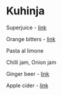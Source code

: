 # Kuhinja

Superjuice - [link](https://www.kevinkos.com/post/how-to-get-8x-as-much-juice-from-one-citrus)

Orange bitters - [link](https://www.seriouseats.com/how-to-make-your-own-orange-bitters-recipe)

Pasta al limone

Chilli jam, Onion jam

Ginger beer - [link](https://thehappypear.ie/plant-based-and-vegan-recipes/naturally-fermented-ginger-beer-non-alcoholic/)

Apple cider - [link](https://thehappypear.ie/plant-based-and-vegan-recipes/fermented-apple-cider-non-alcoholic/)
